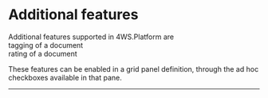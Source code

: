 # Additional features

Additional features supported in 4WS.Platform are  
tagging of a document  
rating of a document

These features can be enabled in a grid panel definition, through the ad hoc checkboxes available in that pane.

---



